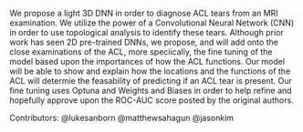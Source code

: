 We propose a light 3D DNN in order to diagnose ACL tears from an MRI examination. We utilize the power of a Convolutional Neural Network (CNN) in order to use topological analysis to identify these tears. Although prior work has seen 2D pre-trained DNNs, we propose, and will add onto the close examinations of the ACL, more speciically, the fine tuning of the model based upon the importances of how the ACL functions. Our model will be able to show and explain how the locations and the functions of the ACL will determie the feasability of predicting if an ACL tear is present. Our fine tuning uses Optuna and Weights and Biases in order to help refine and hopefully approve upon the ROC-AUC score posted by the original authors.



Contributors:
@lukesanborn
@matthewsahagun
@jasonkim